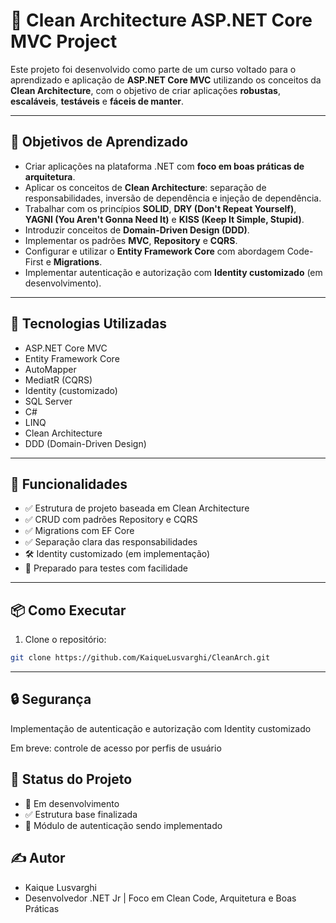 # 🧼 Clean Architecture ASP.NET Core MVC Project

Este projeto foi desenvolvido como parte de um curso voltado para o aprendizado e aplicação de **ASP.NET Core MVC** utilizando os conceitos da **Clean Architecture**, com o objetivo de criar aplicações **robustas**, **escaláveis**, **testáveis** e **fáceis de manter**.

---

## 🧠 Objetivos de Aprendizado

- Criar aplicações na plataforma .NET com **foco em boas práticas de arquitetura**.
- Aplicar os conceitos de **Clean Architecture**: separação de responsabilidades, inversão de dependência e injeção de dependência.
- Trabalhar com os princípios **SOLID**, **DRY (Don't Repeat Yourself)**, **YAGNI (You Aren't Gonna Need It)** e **KISS (Keep It Simple, Stupid)**.
- Introduzir conceitos de **Domain-Driven Design (DDD)**.
- Implementar os padrões **MVC**, **Repository** e **CQRS**.
- Configurar e utilizar o **Entity Framework Core** com abordagem Code-First e **Migrations**.
- Implementar autenticação e autorização com **Identity customizado** (em desenvolvimento).

---



## 🔧 Tecnologias Utilizadas

- ASP.NET Core MVC
- Entity Framework Core
- AutoMapper
- MediatR (CQRS)
- Identity (customizado)
- SQL Server
- C#
- LINQ
- Clean Architecture
- DDD (Domain-Driven Design)

---

## 🚀 Funcionalidades

- ✅ Estrutura de projeto baseada em Clean Architecture
- ✅ CRUD com padrões Repository e CQRS
- ✅ Migrations com EF Core
- ✅ Separação clara das responsabilidades
- 🛠️ Identity customizado (em implementação)
- 🧪 Preparado para testes com facilidade

---

## 📦 Como Executar

1. Clone o repositório:
```bash
git clone https://github.com/KaiqueLusvarghi/CleanArch.git
```
---
## 🔒 Segurança
Implementação de autenticação e autorização com Identity customizado

Em breve: controle de acesso por perfis de usuário

## 📌 Status do Projeto
- 🚧 Em desenvolvimento
- ✅ Estrutura base finalizada
- 🔐 Módulo de autenticação sendo implementado

## ✍️ Autor
- Kaique Lusvarghi
- Desenvolvedor .NET Jr | Foco em Clean Code, Arquitetura e Boas Práticas

